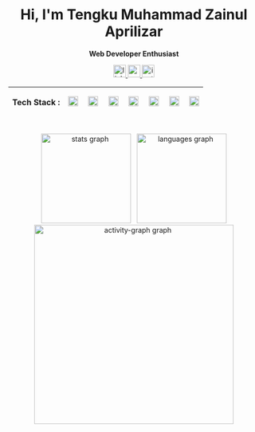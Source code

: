 <h1 align="center"><b>Hi, I'm Tengku Muhammad Zainul Aprilizar</b></h1>

<p align="center"><b>Web Developer Enthusiast</b></p>

<div align="center">
  <a href="https://www.linkedin.com/in/tengkuzainull/" target="_blank">
    <img src="https://img.shields.io/static/v1?message=LinkedIn&logo=linkedin&label=&color=0077B5&logoColor=White&labelColor=&style=for-the-badge" height="25" alt="linkedin logo"  />
  </a>
  <a href="mailto:tengkumzainul@gmail.com" target="_blank">
    <img src="https://img.shields.io/static/v1?message=Gmail&logo=gmail&label=&color=D14836&logoColor=white&labelColor=&style=for-the-badge" height="25" alt="gmail logo"  />
  </a>
  <a href="https://www.instagram.com/tengkumz_" target="_blank">
    <img src="https://img.shields.io/static/v1?message=Instagram&logo=instagram&label=&color=E4405F&logoColor=white&labelColor=&style=for-the-badge" height="25" alt="instagram logo"  />
  </a>
</div>

<table>
  <thead>
    <tr>
      <th>
        <p><b>Tech Stack :</b></p>
      </th>
      <th>
        <img src="https://cdn.simpleicons.org/html5/E34F26" height="20" alt="html5 logo" />
        <img width="12" />
        <img src="https://cdn.simpleicons.org/css3/1572B6" height="20" alt="css3 logo" />
        <img width="12" />
        <img src="https://cdn.simpleicons.org/javascript/F7DF1E" height="20" alt="javascript logo" />
        <img width="12" />
        <img src="https://cdn.simpleicons.org/php/777BB4" height="20" alt="php logo" />
        <img width="12" />
        <img src="https://cdn.simpleicons.org/laravel/FF2D20" height="20" alt="laravel logo" />
        <img width="12" />
        <img src="https://cdn.simpleicons.org/react/61DAFB" height="20" alt="react logo" />
        <img width="12" />
        <img src="https://cdn.simpleicons.org/mysql/4479A1" height="20" alt="mysql logo" />
      </th>
    </tr>
  </thead>
</table>

<br/>

<div align="center">
  <img src="https://github-readme-stats.vercel.app/api?username=tengkuzainul&hide_title=false&hide_rank=false&show_icons=true&include_all_commits=true&count_private=true&disable_animations=false&theme=nightowl&locale=en&hide_border=false&order=1" height="180" alt="stats graph" /> &nbsp;
  <img src="https://github-readme-stats.vercel.app/api/top-langs?username=tengkuzainul&locale=en&hide_title=false&layout=compact&card_width=320&langs_count=5&theme=nightowl&hide_border=false&order=2" height="180" alt="languages graph" />
   <br>
  <img src="https://github-readme-activity-graph.vercel.app/graph?username=tengkuzainul&radius=16&theme=nightowl&area=true&order=5" height="400" alt="activity-graph graph"  />
</div>
